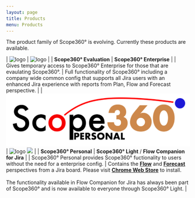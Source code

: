 ```yaml
---
layout: page
title: Products
menu: Products
---
```


The product family of Scope360° is evolving. Currently these products are available.

| ![logo](assets/images/logos/scope360logoEvaluationB.svg) | ![logo](assets/images/logos/scope360logoEnterpriseB.svg) |
| **Scope360° Evaluation** | **Scope360° Enterprise** |
| Gives temporary access to Scope360° Enterprise for those that are evaulating Scope360°. | Full functionality of Scope360° including a company wide common config that supports all Jira users with an enhanced Jira experience with reports from Plan, Flow and Forecast perspective. |
| ![logo](assets/images/logos/scope360logoPersonalB.svg) | ![logo](assets/images/logos/scope360logoLightB.svg) ![](assets/images/logos/jfcLogo48.png) |
| **Scope360° Personal** | **Scope360° Light** / **Flow Companion for Jira** |
| Scope360° Personal provides Scope360° fuctionality to users without the need for a enterprise config. | Contains the **[Flow](perspectives/flow.html)** and **[Forecast](perspectives/flow.html)** perspectives from a Jira board. Please visit **[Chrome Web Store](https://chrome.google.com/webstore/detail/flow-companion-for-jira/kbppfmkmcilakibigimbnohnbefifaao)** to install. <br><br> The functionality available in Flow Companion for Jira has always been part of Scope360° and is now available to everyone through Scope360° Light. |
